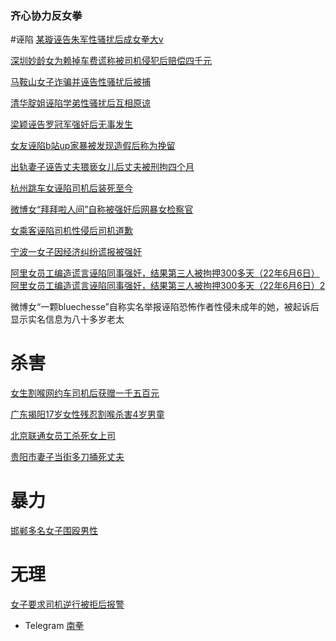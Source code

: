 ### 齐心协力反女拳

#诬陷
[某璇诬告朱军性骚扰后成女拳大v](http://www-quic.zhihu.com/question/486957451)

[深圳妙龄女为赖掉车费谎称被司机侵犯后赔偿四千元](https://www.163.com/dy/article/FQ3FED8E05450QZ2.html)

[马鞍山女子诈骗并诬告性骚扰后被捕](https://new.qq.com/omn/20190716/20190716A091OX00.html?pc)

[清华腚姐诬陷学弟性骚扰后互相原谅](https://www.zhihu.com/question/430879156/answer/1582007083)

[梁颖诬告罗冠军强奸后无事发生](https://www.163.com/dy/article/FLTVHQLS0551NOCE.html)

[女友诬陷b站up家暴被发现造假后称为挽留](https://www.zhihu.com/question/476135086)

[出轨妻子诬告丈夫猥亵女儿后丈夫被刑拘四个月](https://www.163.com/dy/article/GBD6DC76055246YJ.html)

[杭州跳车女诬陷司机后装死至今](https://www.zhihu.com/question/485390667)

[微博女“拜拜啦人间”自称被强奸后网暴女检察官](https://www.zhihu.com/question/473129165)

[女乘客诬陷司机性侵后司机道歉](https://www.zhihu.com/question/481570057)

[宁波一女子因经济纠纷谎报被强奸](https://www.zhihu.com/question/482788289)

[阿里女员工编造谎言诬陷同事强奸，结果第三人被拘押300多天（22年6月6日）](https://zh.m.wikipedia.org/zh-hans/%E9%98%BF%E9%87%8C%E5%B7%B4%E5%B7%B4%E5%91%98%E5%B7%A5%E8%A2%AB%E7%8C%A5%E4%BA%B5%E6%A1%88)
[阿里女员工编造谎言诬陷同事强奸，结果第三人被拘押300多天（22年6月6日）2](https://www.sohu.com/a/555011312_121284943)

微博女“一颗bluechesse”自称实名举报诬陷恐怖作者性侵未成年的她，被起诉后显示实名信息为八十多岁老太

# 杀害
[女生割喉网约车司机后获赠一千五百元](https://www.163.com/dy/article/G535F1T60545CPVJ.html)

[广东揭阳17岁女性残忍割喉杀害4岁男童](https://www.bilibili.com/video/BV1tZ4y1C7gp?p=1&share_medium=android&share_plat=android&share_session_id=7202f65a-3fbb-4e99-bebc-2d9921ebda90&share_source=COPY&share_tag=s_i&timestamp=1652319104&unique_k=A7Ty8aO&vd_source=7ef502c7c94bd760d4a07ae1c98ad949)

[北京联通女员工杀死女上司](https://www.epochtimes.com/gb/22/6/11/n13756962.htm)

[贵阳市妻子当街多刀捅死丈夫](https://www.163.com/dy/article/H7CB4PV20552ZD5A.html)

# 暴力
[邯郸多名女子围殴男性](https://www.163.com/dy/article/H9GN5NGO0525PDMG.html)

# 无理
[女子要求司机逆行被拒后报警](https://www.163.com/dy/article/GHSEKL880534JS9O.html)

- Telegram [南拳](https://t.me/nanquanz)
